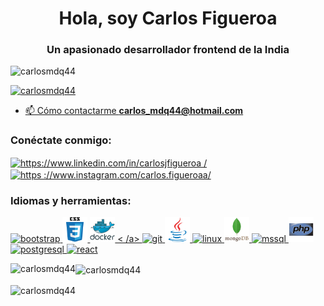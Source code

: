 <h1 align="center">Hola, soy Carlos Figueroa</h1>
<h3 align="center">Un apasionado desarrollador frontend de la India</h3>

<p align="left"> <img src= "https://komarev.com/ghpvc/?username=carlosmdq44&label=Profile%20views&color=0e75b6&style=flat" alt="carlosmdq44" /> </p>

<p align="left"> <a href="https: //github.com/ryo-ma/github-profile-trofeo"><img src="https://github-perfil-trofeo.vercel.app/?username=carlosmdq44" alt="carlosmdq44" /></ a> </p>

- 📫 Cómo contactarme **carlos_mdq44@hotmail.com**

<h3 align="left">Conéctate conmigo:</h3>
<p align="left">
<a href="https://linkedin.com/en/https://www.linkedin.com/en/carlosjfigueroa/" target="blank"><img align="center" src="https:// raw.githubusercontent.com/rahuldkjain/github-profile-readme-generator/master/src/images/icons/Social/linked-in-alt.svg" alt="https://www.linkedin.com/in/carlosjfigueroa /" alto="30" ancho="40" /></a>
<a href="https://instagram.com/https://www.instagram.com/carlos.figueroaa/" target="blanco "><img align="center" src="https://raw.githubusercontent.com/rahuldkjain/github-profile-readme-generator/master/src/images/icons/Social/instagram.svg" alt="https ://www.instagram.com/carlos.figueroaa/" alto="30" ancho="40" /></a>
</p>

<h3 align="left">Idiomas y herramientas:</h3>
<p align="left"> <a href="https://getbootstrap.com" target="_blank" rel="noreferrer"> <img src="https://raw.githubusercontent.com/devicons/devicon /master/icons/bootstrap/bootstrap-plain-wordmark.svg" alt="bootstrap" width="40" height="40"/> </a> <a href="https://www.w3schools.com /css/" target="_blank" rel="noreferrer"> <img src="https://raw.githubusercontent.com/devicons/devicon/master/icons/css3/css3-original-wordmark.svg" alt= "css3" width="40" height="40"/> </a> <a href="https://www.docker.com/" target="_blank" rel="noreferrer"> <img src="https://raw.githubusercontent.com/devicons/devicon/master/icons/docker/docker-original-wordmark.svg" alt="docker" width="40" height="40"/> < /a> <a href="https://git-scm.com/" target="_blank" rel="noreferrer"> <img src="https://www.vectorlogo.zone/logos/git-scm /git-scm-icon.svg" alt="git" width="40" height="40"/> </a> <a href="https://www.java.com" target="_blank" rel="noreferrer"> <img src="https://raw.githubusercontent.com/devicons/devicon/master/icons/java/java-original.svg" alt="java" width="40" height=" 40"/> </a> <a href="https://www.linux.org/" target="_blank" rel="noreferrer"> <img src="https://raw.githubusercontent.com/devicons/devicon/master/icons/linux /linux-original.svg" alt="linux" width="40" height="40"/> </a> <a href="https://www.mongodb.com/" target="_blank" rel ="noreferrer"> <img src="https://raw.githubusercontent.com/devicons/devicon/master/icons/mongodb/mongodb-original-wordmark.svg" alt="mongodb" width="40" height= "40"/> </a> <a href="https://www.microsoft.com/en-us/sql-server" target="_blank" rel="noreferrer"> <img src="https: //www.svgrepo.com/show/303229/microsoft-sql-server-logo.svg" alt="mssql" width="40" height="40"/> </a> <a href="https://www.php. net" target="_blank" rel="noreferrer"> <img src="https://raw.githubusercontent.com/devicons/devicon/master/icons/php/php-original.svg" alt="php" ancho ="40" height="40"/> </a> <a href="https://www.postgresql.org" target="_blank" rel="noreferrer"> <img src="https:// raw.githubusercontent.com/devicons/devicon/master/icons/postgresql/postgresql-original-wordmark.svg" alt="postgresql" width="40" height="40"/> </a> <a href="https://reactjs.org/" target="_blank" rel="noreferrer"> <img src="https://raw.githubusercontent.com/devicons/devicon/master/icons/react/react -original-wordmark.svg" alt="react" width="40" height="40"/> </a> </p>

<p><img align="left" src="https://github-readme-stats.vercel.app/api/top-langs?username=carlosmdq44&show_icons=true&locale=en&layout=compact" alt="carlosmdq44" /> </p>

<p> <img align="center" src="https://github-readme-stats.vercel.app/api?username=carlosmdq44&show_icons=true&locale=en" alt="carlosmdq44" /> </p>

<p><img align="center" src="https://github-readme-streak-stats.herokuapp.com/?user=carlosmdq44&" alt="carlosmdq44" /></p>

